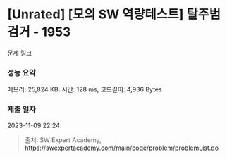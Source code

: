 # [Unrated] [모의 SW 역량테스트] 탈주범 검거 - 1953 

[문제 링크](https://swexpertacademy.com/main/code/problem/problemDetail.do?contestProbId=AV5PpLlKAQ4DFAUq) 

### 성능 요약

메모리: 25,824 KB, 시간: 128 ms, 코드길이: 4,936 Bytes

### 제출 일자

2023-11-09 22:24



> 출처: SW Expert Academy, https://swexpertacademy.com/main/code/problem/problemList.do